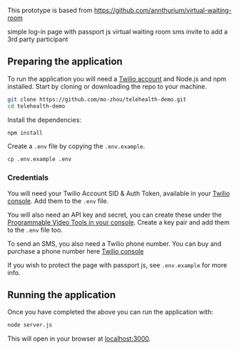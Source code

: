 This prototype is based from https://github.com/annthurium/virtual-waiting-room 

simple log-in page with passport js
virtual waiting room 
sms invite to add a 3rd party participant


## Preparing the application

To run the application you will need a [Twilio account](https://www.twilio.com/try-twilio) and Node.js and npm installed. Start by cloning or downloading the repo to your machine.

```bash
git clone https://github.com/mo-zhou/telehealth-demo.git
cd telehealth-demo
```

Install the dependencies:

```bash
npm install
```

Create a `.env` file by copying the `.env.example`.

```bash
cp .env.example .env
```

### Credentials

You will need your Twilio Account SID & Auth Token, available in your [Twilio console](https://www.twilio.com/console). Add them to the `.env` file.

You will also need an API key and secret, you can create these under the [Programmable Video Tools in your console](https://www.twilio.com/console/video/project/api-keys). Create a key pair and add them to the `.env` file too.

To send an SMS, you also need a Twilio phone number. You can buy and purchase a phone number here [Twilio console](https://www.twilio.com/console/phone-numbers/search)

If you wish to protect the page with passport js, see `.env.example` for more info.

## Running the application

Once you have completed the above you can run the application with:

```bash
node server.js
```

This will open in your browser at [localhost:3000](http://localhost:3000).

